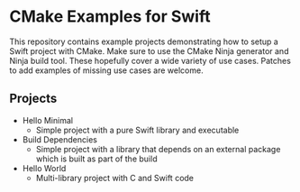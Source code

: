 # CMake Examples for Swift

This repository contains example projects demonstrating how to setup a Swift project with CMake.  Make sure to use the CMake Ninja generator and Ninja build tool. These hopefully cover a wide variety of use cases.  Patches to add examples of missing use cases are welcome.

## Projects
- Hello Minimal
  * Simple project with a pure Swift library and executable
- Build Dependencies
  * Simple project with a library that depends on an external package which is built as part of the build
- Hello World
  * Multi-library project with C and Swift code
